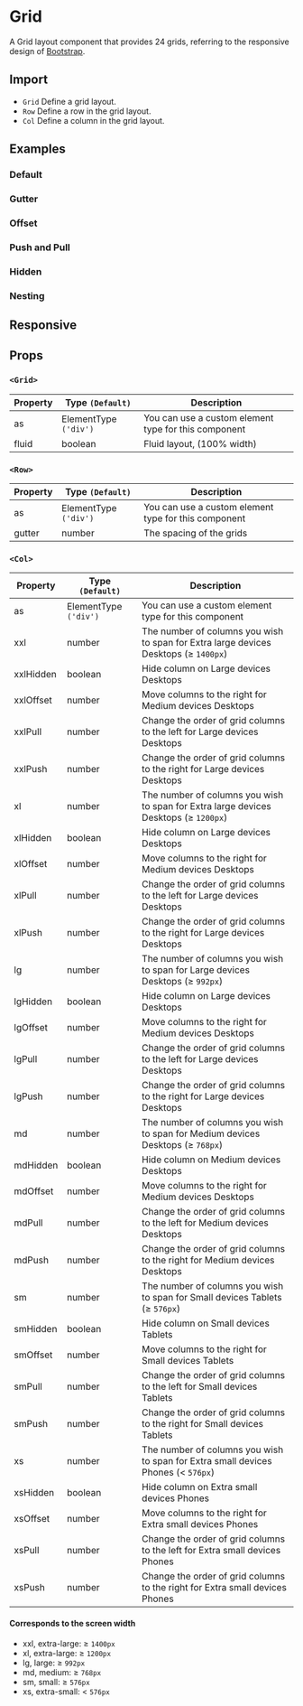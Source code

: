 # Grid

A Grid layout component that provides 24 grids, referring to the responsive design of [Bootstrap](https://getbootstrap.com/docs/5.2/layout/grid/#grid-options).

## Import

<!--{include:<import-guide>}-->

- `Grid` Define a grid layout.
- `Row` Define a row in the grid layout.
- `Col` Define a column in the grid layout.

## Examples

### Default

<!--{include:`basic.md`}-->

### Gutter

<!--{include:`gutter.md`}-->

### Offset

<!--{include:`offset.md`}-->

### Push and Pull

<!--{include:`pull-push.md`}-->

### Hidden

<!--{include:`hidden.md`}-->

### Nesting

<!--{include:`nested.md`}-->

## Responsive

<!--{include:<example-responsive>}-->

## Props

### `<Grid>`

| Property | Type `(Default)`      | Description                                          |
| -------- | --------------------- | ---------------------------------------------------- |
| as       | ElementType `('div')` | You can use a custom element type for this component |
| fluid    | boolean               | Fluid layout, (100% width)                           |

### `<Row>`

| Property | Type `(Default)`      | Description                                          |
| -------- | --------------------- | ---------------------------------------------------- |
| as       | ElementType `('div')` | You can use a custom element type for this component |
| gutter   | number                | The spacing of the grids                             |

### `<Col>`

| Property  | Type `(Default)`      | Description                                                                          |
| --------- | --------------------- | ------------------------------------------------------------------------------------ |
| as        | ElementType `('div')` | You can use a custom element type for this component                                 |
| xxl       | number                | The number of columns you wish to span for Extra large devices Desktops (≥ `1400px`) |
| xxlHidden | boolean               | Hide column on Large devices Desktops                                                |
| xxlOffset | number                | Move columns to the right for Medium devices Desktops                                |
| xxlPull   | number                | Change the order of grid columns to the left for Large devices Desktops              |
| xxlPush   | number                | Change the order of grid columns to the right for Large devices Desktops             |
| xl        | number                | The number of columns you wish to span for Extra large devices Desktops (≥ `1200px`) |
| xlHidden  | boolean               | Hide column on Large devices Desktops                                                |
| xlOffset  | number                | Move columns to the right for Medium devices Desktops                                |
| xlPull    | number                | Change the order of grid columns to the left for Large devices Desktops              |
| xlPush    | number                | Change the order of grid columns to the right for Large devices Desktops             |
| lg        | number                | The number of columns you wish to span for Large devices Desktops (≥ `992px`)        |
| lgHidden  | boolean               | Hide column on Large devices Desktops                                                |
| lgOffset  | number                | Move columns to the right for Medium devices Desktops                                |
| lgPull    | number                | Change the order of grid columns to the left for Large devices Desktops              |
| lgPush    | number                | Change the order of grid columns to the right for Large devices Desktops             |
| md        | number                | The number of columns you wish to span for Medium devices Desktops (≥ `768px`)       |
| mdHidden  | boolean               | Hide column on Medium devices Desktops                                               |
| mdOffset  | number                | Move columns to the right for Medium devices Desktops                                |
| mdPull    | number                | Change the order of grid columns to the left for Medium devices Desktops             |
| mdPush    | number                | Change the order of grid columns to the right for Medium devices Desktops            |
| sm        | number                | The number of columns you wish to span for Small devices Tablets (≥ `576px`)         |
| smHidden  | boolean               | Hide column on Small devices Tablets                                                 |
| smOffset  | number                | Move columns to the right for Small devices Tablets                                  |
| smPull    | number                | Change the order of grid columns to the left for Small devices Tablets               |
| smPush    | number                | Change the order of grid columns to the right for Small devices Tablets              |
| xs        | number                | The number of columns you wish to span for Extra small devices Phones (< `576px`)    |
| xsHidden  | boolean               | Hide column on Extra small devices Phones                                            |
| xsOffset  | number                | Move columns to the right for Extra small devices Phones                             |
| xsPull    | number                | Change the order of grid columns to the left for Extra small devices Phones          |
| xsPush    | number                | Change the order of grid columns to the right for Extra small devices Phones         |

#### Corresponds to the screen width

- xxl, extra-large: ≥ `1400px`
- xl, extra-large: ≥ `1200px`
- lg, large: ≥ `992px`
- md, medium: ≥ `768px`
- sm, small: ≥ `576px`
- xs, extra-small: < `576px`
